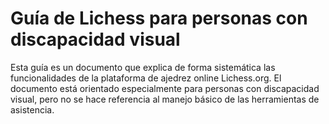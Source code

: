 # Guía de Lichess para personas con discapacidad visual

Esta guía es un documento que explica de forma sistemática las funcionalidades de la plataforma de ajedrez online Lichess.org. El documento está orientado especialmente para personas con discapacidad visual, pero no se hace referencia al manejo básico de las herramientas de asistencia.
